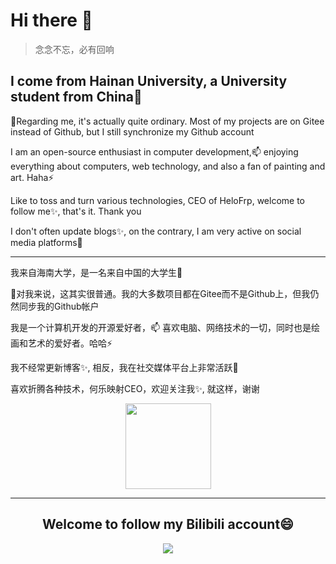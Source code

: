 # Hi there 👋
> 念念不忘，必有回响

## I come from Hainan University, a University student from China🌱

🔭Regarding me, it's actually quite ordinary. Most of my projects are on Gitee instead of Github, but I still synchronize my Github account

I am an open-source enthusiast in computer development,📫 enjoying everything about computers, web technology, and also a fan of painting and art. Haha⚡

Like to toss and turn various technologies, CEO of HeloFrp, welcome to follow me✨, that's it. Thank you

I don't often update blogs✨, on the contrary, I am very active on social media platforms🤔
_________________
我来自海南大学，是一名来自中国的大学生🌱

🔭对我来说，这其实很普通。我的大多数项目都在Gitee而不是Github上，但我仍然同步我的Github帐户

我是一个计算机开发的开源爱好者，📫 喜欢电脑、网络技术的一切，同时也是绘画和艺术的爱好者。哈哈⚡

我不经常更新博客✨, 相反，我在社交媒体平台上非常活跃🤔

喜欢折腾各种技术，何乐映射CEO，欢迎关注我✨, 就这样，谢谢

<div align="center"> <img height="137px" src="https://github-readme-stats.vercel.app/api?username=pzks&hide_title=true&hide_border=true&show_icons=trueline_height=21&text_color=000&icon_color=000&bg_color=0,ea6161,ffc64d,fffc4d,52fa5a&theme=graywhite" /></div>
<hr>
<div align="center"><h2>Welcome to follow my Bilibili account😄</h2></div>
<div align="center"><img src="https://stats.justsong.cn/api/bilibili/?id=1289666062" /></div>

<!--
**pzks/pzks** is a ✨ _special_ ✨ repository because its `README.md` (this file) appears on your GitHub profile.

Here are some ideas to get you started:

- 🔭 I’m currently working on ...
- 🌱 I’m currently learning ...
- 👯 I’m looking to collaborate on ...
- 🤔 I’m looking for help with ...
- 💬 Ask me about ...
- 📫 How to reach me: ...
- 😄 Pronouns: ...
- ⚡ Fun fact: ...
-->

